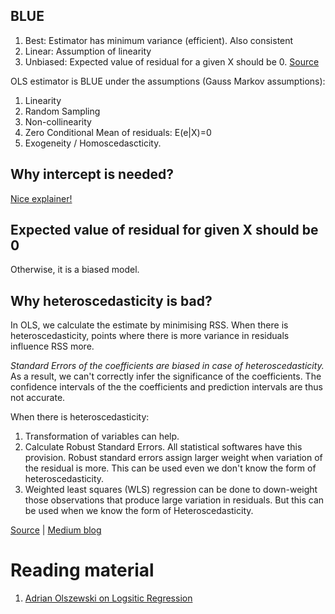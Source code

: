 
## BLUE
1. Best: Estimator has minimum variance (efficient). Also consistent
2. Linear: Assumption of linearity
3. Unbiased: Expected value of residual for a given X should be 0. 
[Source](https://www.youtube.com/watch?v=vOBtEiij-fA)

OLS estimator is BLUE under the assumptions (Gauss Markov assumptions):
1. Linearity
2. Random Sampling
3. Non-collinearity
4. Zero Conditional Mean of residuals: E(e|X)=0
5. Exogeneity / Homoscedascticity. 

## Why intercept is needed?
[Nice explainer!](https://medium.com/swlh/why-do-we-need-an-intercept-in-regression-models-76485a98d03c)


## Expected value of residual for given X should be 0

Otherwise, it is a biased model.

## Why heteroscedasticity is bad?

In OLS, we calculate the estimate by minimising RSS. When there is heteroscedasticity, points where there is more variance in residuals influence RSS more. 

*Standard Errors of the coefficients are biased in case of heteroscedasticity.* As a result, we can't correctly infer the significance of the coefficients. The confidence intervals of the the coefficients and prediction intervals are thus not accurate.

When there is heteroscedasticity:
1. Transformation of variables can help.
2. Calculate Robust Standard Errors. All statistical softwares have this provision. Robust standard errors assign larger weight when variation of the residual is more. This can be used even we don't know the form of heteroscedasticity.
2. Weighted least squares (WLS) regression can be done to down-weight those observations that produce large variation in residuals. But this can be used when we know the form of Heteroscedasticity.

[Source](https://www.statisticssolutions.com/free-resources/directory-of-statistical-analyses/homoscedasticity/) | 
[Medium blog](https://medium.com/keita-starts-data-science/heteroskedasticity-in-linear-regressions-and-python-16eb57eaa09)

# Reading material
1. [Adrian Olszewski on Logsitic Regression](https://medium.com/@r.clin.res/is-logistic-regression-a-regression-46dcce4945dd)